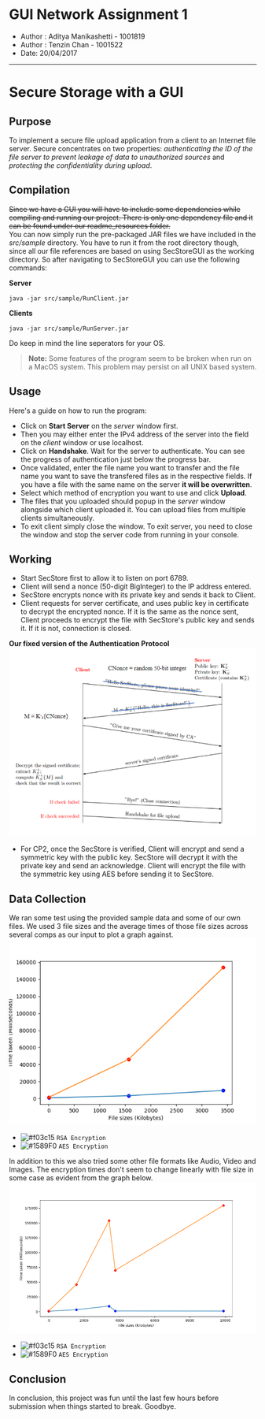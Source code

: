 # GUI Network Assignment 1

* Author : Aditya Manikashetti - 1001819
* Author : Tenzin Chan - 1001522
* Date: 20/04/2017 

***

# Secure Storage with a GUI

## Purpose 
To implement a secure file upload application from a client to an Internet file server. Secure concentrates on two properties: *authenticating the ID of the file server to prevent leakage of data to unauthorized sources* and *protecting the confidentiality during upload*. 
  
## Compilation 
~~Since we have a GUI you will have to include some dependencies while compiling and running our project. There is only one dependency file and it can be found under our readme_resources folder.~~    
You can now simply run the pre-packaged JAR files we have included in the *src/sample* directory. You have to run it from the root directory though, since all our file references are based on using SecStoreGUI as the working directory. So after navigating to SecStoreGUI you can use the following commands:  


**Server**  

```shell
java -jar src/sample/RunClient.jar 
```  

**Clients**  

```shell
java -jar src/sample/RunServer.jar
```

Do keep in mind the line seperators for your OS. 
> **Note:** Some features of the program seem to be broken when run on a MacOS system. This problem may persist on all UNIX based system.  


## Usage  
Here's a guide on how to run the program:  
* Click on **Start Server** on the *server* window first.
* Then you may either enter the IPv4 address of the server into the field on the *client* window or use localhost.
* Click on **Handshake**. Wait for the server to authenticate. You can see the progress of authentication just below the progress bar.
* Once validated, enter the file name you want to transfer and the file name you want to save the transfered files as in the respective fields. If you have a file with the same name on the server **it will be overwritten**.
* Select which method of encryption you want to use and click **Upload**.
* The files that you uploaded should popup in the *server* window alongside which client uploaded it. You can upload files from multiple clients simultaneously.
* To exit client simply close the window. To exit server, you need to close the window and stop the server code from running in your console.

## Working  
* Start SecStore first to allow it to listen on port 6789.
* Client will send a nonce (50-digit BigInteger) to the IP address entered.
* SecStore encrypts nonce with its private key and sends it back to Client.
* Client requests for server certificate, and uses public key in certificate to decrypt the encrypted nonce. If it is the same as the nonce sent, Client proceeds to encrypt the file with SecStore's public key and sends it. If it is not, connection is closed.    

**Our fixed version of the Authentication Protocol**
![Image currently unavailable](https://raw.githubusercontent.com/mm-aditya/SecureStorageGUI/master/readme_resources/DiagramForHandshake.png)   

* For CP2, once the SecStore is verified, Client will encrypt and send a symmetric key with the public key. SecStore will decrypt it with the private key and send an acknowledge. Client will encrypt the file with the symmetric key using AES before sending it to SecStore.

## Data Collection
We ran some test using the provided sample data and some of our own files. We used 3 file sizes and the average times of those file sizes across several comps as our input to plot a graph against.  
![Image currently unavailable](https://raw.githubusercontent.com/mm-aditya/SecureStorageGUI/master/readme_resources/graph.png)  
- ![#f03c15](https://placehold.it/15/f03c15/000000?text=+) `RSA Encryption`
- ![#1589F0](https://placehold.it/15/1589F0/000000?text=+) `AES Encryption`  
  
  
In addition to this we also tried some other file formats like Audio, Video and Images. The encryption times don't seem to change linearly with file size in some case as evident from the graph below.  
![Image currently unavailable](https://raw.githubusercontent.com/mm-aditya/SecureStorageGUI/master/readme_resources/Graph_withVideoImage.png)  
- ![#f03c15](https://placehold.it/15/f03c15/000000?text=+) `RSA Encryption`
- ![#1589F0](https://placehold.it/15/1589F0/000000?text=+) `AES Encryption`  

## Conclusion
In conclusion, this project was fun until the last few hours before submission when things started to break. Goodbye.



